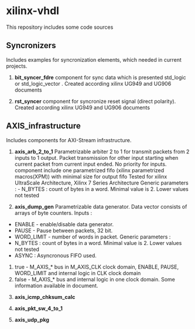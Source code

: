 # xilinx-vhdl
This repository includes some code sources

## Syncronizers 
Includes examples for syncronization elements, which needed in current projects. 

1. **bit_syncer_fdre**
component for sync data which is presented std_logic or std_logic_vector .
Created according xilinx UG949 and UG906 documents

2. **rst_syncer** 
component for syncronize reset signal (direct polarity). 
Created according xilinx UG949 and UG906 documents

## AXIS_infrastructure
Includes components for AXI-Stream infrastructure. 

1. **axis_arb_2_to_1**
    Parametrizable arbiter 2 to 1 for transmit packets from 2 inputs to 1 output. 
    Packet transmission for other input starting when current packet from current input ended. No priority for inputs.
    component include one parametrized fifo (xilinx parametrized macros(XPM)) with minimal size for output fifo
    Tested for xilinx UltraScale Architecture, Xilinx 7 Series Architecture
    Generic parameters : 
        - N_BYTES : count of bytes in a word. Minimal value is 2. Lower values not tested


2. **axis_dump_gen**
Parametrizable data generator. Data vector consists of arrays of byte counters.
Inputs :
- ENABLE - enable/disable data generator.
- PAUSE - Pause between packets, 32 bit.
- WORD_LIMIT - number of words in packet. 
Generic parameters :
- N_BYTES : count of bytes in a word. Minimal value is 2. Lower values not tested
- ASYNC : Asyncronous FIFO used. 
1) true - M_AXIS_* bus in M_AXIS_CLK clock domain, ENABLE, PAUSE, WORD_LIMIT and internal logic in CLK clock domain
2) false - M_AXIS_* bus and internal logic in one clock domain.
Some information available in document.
    

3. **axis_icmp_chksum_calc**
    

4. **axis_pkt_sw_4_to_1**


5. **axis_udp_pkg**

